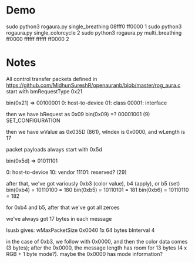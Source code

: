 # Demo

sudo python3 rogaura.py single_breathing 08fff0 ff0000 1
sudo python3 rogaura.py single_colorcycle 2
sudo python3 rogaura.py multi_breathing ff0000 ffffff ffffff ff0000 2

# Notes

All control transfer packets defined in
https://github.com/MidhunSureshR/openauranb/blob/master/rog_aura.c
start with bmRequestType 0x21

bin(0x21) => 00100001
0: host-to-device
01: class
00001: interface

then we have bRequest as 0x09
bin(0x09) =? 00001001 (9) SET_CONFIGURATION

then we have wValue as 0x035D (861), wIndex is 0x0000, and wLength is 17

packet payloads always start with 0x5d

bin(0x5d) => 01011101

0: host-to-device
10: vendor
11101: reserved? (29)

after that, we've got variously 0xb3 (color value), b4 (apply), or b5 (set)
bin(0xb4) = 10110100 = 180
bin(0xb5) = 10110101 = 181
bin(0xb6) = 10110110 = 182

for 0xb4 and b5, after that we've got all zeroes

we've always got 17 bytes in each message

lsusb gives:
wMaxPacketSize     0x0040  1x 64 bytes
bInterval               4

in the case of 0xb3, we follow with 0x0000, and then the color data
comes (3 bytes); after the 0x0000, the message length has room for
13 bytes (4 x RGB + 1 byte mode?).  maybe the 0x0000 has mode
information?
